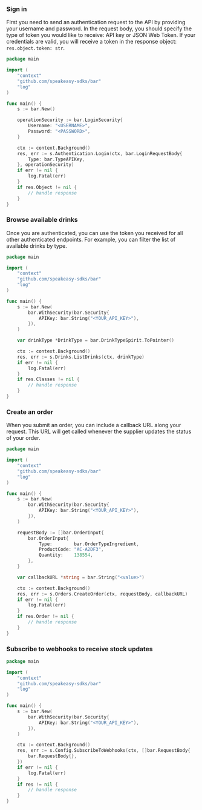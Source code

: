 <!-- Start SDK Example Usage [usage] -->
### Sign in

First you need to send an authentication request to the API by providing your username and password.
In the request body, you should specify the type of token you would like to receive: API key or JSON Web Token.
If your credentials are valid, you will receive a token in the response object: `res.object.token: str`.

```go
package main

import (
	"context"
	"github.com/speakeasy-sdks/bar"
	"log"
)

func main() {
	s := bar.New()

	operationSecurity := bar.LoginSecurity{
		Username: "<USERNAME>",
		Password: "<PASSWORD>",
	}

	ctx := context.Background()
	res, err := s.Authentication.Login(ctx, bar.LoginRequestBody{
		Type: bar.TypeAPIKey,
	}, operationSecurity)
	if err != nil {
		log.Fatal(err)
	}
	if res.Object != nil {
		// handle response
	}
}

```

### Browse available drinks

Once you are authenticated, you can use the token you received for all other authenticated endpoints.
For example, you can filter the list of available drinks by type.

```go
package main

import (
	"context"
	"github.com/speakeasy-sdks/bar"
	"log"
)

func main() {
	s := bar.New(
		bar.WithSecurity(bar.Security{
			APIKey: bar.String("<YOUR_API_KEY>"),
		}),
	)

	var drinkType *DrinkType = bar.DrinkTypeSpirit.ToPointer()

	ctx := context.Background()
	res, err := s.Drinks.ListDrinks(ctx, drinkType)
	if err != nil {
		log.Fatal(err)
	}
	if res.Classes != nil {
		// handle response
	}
}

```

### Create an order

When you submit an order, you can include a callback URL along your request.
This URL will get called whenever the supplier updates the status of your order.

```go
package main

import (
	"context"
	"github.com/speakeasy-sdks/bar"
	"log"
)

func main() {
	s := bar.New(
		bar.WithSecurity(bar.Security{
			APIKey: bar.String("<YOUR_API_KEY>"),
		}),
	)

	requestBody := []bar.OrderInput{
		bar.OrderInput{
			Type:        bar.OrderTypeIngredient,
			ProductCode: "AC-A2DF3",
			Quantity:    138554,
		},
	}

	var callbackURL *string = bar.String("<value>")

	ctx := context.Background()
	res, err := s.Orders.CreateOrder(ctx, requestBody, callbackURL)
	if err != nil {
		log.Fatal(err)
	}
	if res.Order != nil {
		// handle response
	}
}

```

### Subscribe to webhooks to receive stock updates

```go
package main

import (
	"context"
	"github.com/speakeasy-sdks/bar"
	"log"
)

func main() {
	s := bar.New(
		bar.WithSecurity(bar.Security{
			APIKey: bar.String("<YOUR_API_KEY>"),
		}),
	)

	ctx := context.Background()
	res, err := s.Config.SubscribeToWebhooks(ctx, []bar.RequestBody{
		bar.RequestBody{},
	})
	if err != nil {
		log.Fatal(err)
	}
	if res != nil {
		// handle response
	}
}

```
<!-- End SDK Example Usage [usage] -->